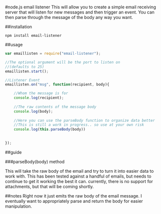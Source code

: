 #node.js email listener
This will allow you to create a simple email receiving server that will listen for new messages and then trigger an event. You can then parse through the message of the body any way you want.

##installation

```
npm install email-listener
```

##usage


```javascript
var emaillisten = require("email-listener");

//The optional argument will be the port to listen on
//(defaults to 25)
emaillisten.start();

//Listener Event
emaillisten.on("msg", function(recipient, body){

    //Whom the message is for
    console.log(recipient);
    
    //The raw contents of the message body
    console.log(body);
    
    //Here you can use the parseBody function to organize data better
    //This is still a work in progress.. so use at your own risk
    console.log(this.parseBody(body))
    
    
});
```

##guide

###parseBody(body) method

This will take the raw body of the email and try to turn it into easier data to work with.  This has been tested against a handful of emails, but needs to continue to get it working the best it can.  currently, there is no support for attachments, but that will be coming shortly.

##notes
Right now it just emits the raw body of the email message.  I eventually want to appropriately parse and return the body for easier manipulation.
